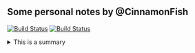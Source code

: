 ## Some personal notes by @CinnamonFish


[![Build Status](https://img.shields.io/badge/bilibili-@快乐的大睡猫-ff69b4)](https://space.bilibili.com/11804187)
[![Build Status](https://img.shields.io/badge/知乎-@快乐的大睡猫-blue)](https://www.zhihu.com/people/yu-tian-yun-11-63)


<details>
<summary> This is a summary</summary>


-  Hi, I’m @CinnamonFish
-  I’m interested in ...
-  I’m currently learning ...
-  I’m looking to collaborate on ...
-  How to reach me ...

<!---
CinnamonFish/CinnamonFish is a ✨ special ✨ repository because its `README.md` (this file) appears on your GitHub profile.
You can click the Preview link to take a look at your changes.
--->
<!--- This is a note
--->
